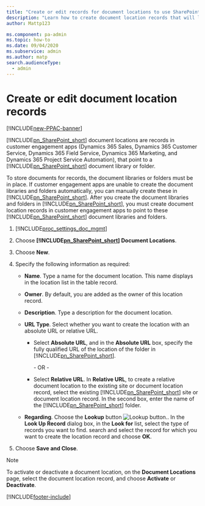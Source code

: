 ```yaml
---
title: "Create or edit records for document locations to use SharePoint"
description: "Learn how to create document location records that will let customer engagement apps use SharePoint document libraries and folders."
author: Mattp123

ms.component: pa-admin
ms.topic: how-to
ms.date: 09/04/2020
ms.subservice: admin
ms.author: matp
search.audienceType: 
  - admin
---
```

# Create or edit document location records

[!INCLUDE[new-PPAC-banner](~/includes/new-PPAC-banner.md)]

[!INCLUDE[pn_SharePoint_short](../includes/pn-sharepoint-short.md)] document locations are records in customer engagement apps (Dynamics 365 Sales, Dynamics 365 Customer Service, Dynamics 365 Field Service, Dynamics 365 Marketing, and Dynamics 365 Project Service Automation), that point to a [!INCLUDE[pn_SharePoint_short](../includes/pn-sharepoint-short.md)] document library or folder.  
  
 To store documents for records, the document libraries or folders must be in place. If customer engagement apps are unable to create the document libraries and folders automatically, you can manually create these in [!INCLUDE[pn_SharePoint_short](../includes/pn-sharepoint-short.md)]. After you create the document libraries and folders in [!INCLUDE[pn_SharePoint_short](../includes/pn-sharepoint-short.md)], you must create document location records in customer engagement apps to point to these [!INCLUDE[pn_SharePoint_short](../includes/pn-sharepoint-short.md)] document libraries and folders.  
  
1. [!INCLUDE[proc_settings_doc_mgmt](../includes/proc-settings-doc-mgmt.md)]  
  
2. Choose **[!INCLUDE[pn_SharePoint_short](../includes/pn-sharepoint-short.md)] Document Locations**.  
  
3. Choose **New**.  
  
4. Specify the following information as required:  
  
   - **Name**. Type a name for the document location. This name displays in the location list in the table record.  
  
   - **Owner**. By default, you are added as the owner of this location record.  
  
   - **Description**. Type a description for the document location.  
  
   - **URL Type**. Select whether you want to create the location with an absolute URL or relative URL.  
  
     - Select **Absolute URL**, and in the **Absolute URL** box, specify the fully qualified URL of the location of the folder in [!INCLUDE[pn_SharePoint_short](../includes/pn-sharepoint-short.md)].  
  
        \-  OR -  
  
     - Select **Relative URL**. In **Relative URL**, to create a relative document location to the existing site or document location record, select the existing [!INCLUDE[pn_SharePoint_short](../includes/pn-sharepoint-short.md)] site or document location record. In the second box, enter the name of the [!INCLUDE[pn_SharePoint_short](../includes/pn-sharepoint-short.md)] folder.  
  
   - **Regarding**. Choose the **Lookup** button ![Lookup button.](../admin/media/lookup-button-4.png "Lookup button"). In the **Look Up Record** dialog box, in the **Look for** list, select the type of records you want to find. search and select the record for which you want to create the location record and choose **OK**.  
  
5. Choose **Save and Close**.  
  
> [!NOTE]
>  To activate or deactivate a document location, on the **Document Locations** page, select the document location record, and choose **Activate** or **Deactivate**.  
  



[!INCLUDE[footer-include](../includes/footer-banner.md)]
